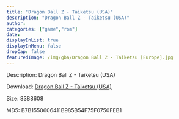```yaml
---
title: "Dragon Ball Z - Taiketsu (USA)"
description: "Dragon Ball Z - Taiketsu (USA)"
author: 
categories: ["game","rom"]
date: 
displayInList: true
displayInMenu: false
dropCap: false
featuredImage: /img/gba/Dragon Ball Z - Taiketsu [Europe].jpg
---
```


Description: Dragon Ball Z - Taiketsu (USA)

Download: <a style="text-decoration:underline;" href="https://mega.nz/#!vfJEXaRT!wbcZQvfxTU4PzJeKSfcTkfP3sGlj4UiatVt2Gtj0hW8" target = "_blank" rel = "nofollow" > Dragon Ball Z - Taiketsu (USA)</a>

Size: 8388608

MD5: B7B1550606411B985B54F75F0750FEB1

